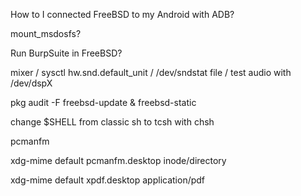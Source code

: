 How to I connected FreeBSD to my Android with ADB?

mount_msdosfs?

Run BurpSuite in FreeBSD?

mixer / sysctl hw.snd.default_unit / /dev/sndstat file / test audio with /dev/dspX

pkg audit -F
freebsd-update & freebsd-static

change $SHELL from classic sh to tcsh with chsh

pcmanfm

xdg-mime default pcmanfm.desktop inode/directory

xdg-mime default xpdf.desktop application/pdf
